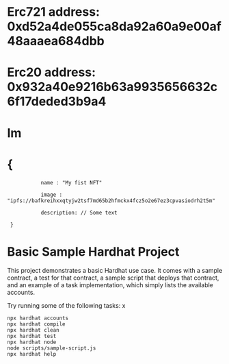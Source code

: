 # Erc721 address: 0xd52a4de055ca8da92a60a9e00af48aaaea684dbb
# Erc20 address: 0x932a40e9216b63a9935656632c6f17deded3b9a4
# Im
# {
               name : "My fist NFT"

               image : "ipfs://bafkreihxxqtyjw2tsf7md65b2hfmckx4fcz5o2e67ez3cpvasiodrh2t5m"

               description: // Some text

     }



# Basic Sample Hardhat Project

This project demonstrates a basic Hardhat use case. It comes with a sample contract, a test for that contract, a sample script that deploys that contract, and an example of a task implementation, which simply lists the available accounts.

Try running some of the following tasks:
x
```shell
npx hardhat accounts
npx hardhat compile
npx hardhat clean
npx hardhat test
npx hardhat node
node scripts/sample-script.js
npx hardhat help
```
